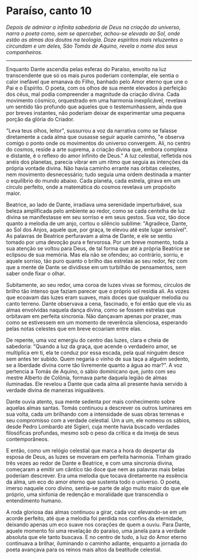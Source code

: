 # Paraíso, canto 10

_Depois de admirar a infinita sabedoria de Deus na criação do universo, narra o poeta como, sem se aperceber, achou-se elevado ao Sol, onde estão as almas dos doutos na teologia. Doze espíritos mais reluzentes o circundam e um deles, São Tomás de Aquino, revela o nome dos seus companheiros._

---

Enquanto Dante ascendia pelas esferas do Paraíso, envolto na luz transcendente que só os mais puros poderiam contemplar, ele sentia o calor inefável que emanava do Filho, banhado pelo Amor eterno que une o Pai e o Espírito. O poeta, com os olhos de sua mente elevados à perfeição dos céus, mal podia compreender a magnitude da criação divina. Cada movimento cósmico, orquestrado em uma harmonia inexplicável, revelava um sentido tão profundo que aqueles que o testemunhassem, ainda que por breves instantes, não poderiam deixar de experimentar uma pequena porção da glória do Criador.

"Leva teus olhos, leitor", sussurrou a voz da narrativa como se falasse diretamente a cada alma que ousasse seguir aquele caminho, "e observa comigo o ponto onde os movimentos do universo convergem. Ali, no centro do cosmos, reside a arte suprema, a criação divina que, embora complexa e distante, é o reflexo do amor infinito de Deus." A luz celestial, refletida nos anéis dos planetas, parecia vibrar em um ritmo que seguia as intenções da própria vontade divina. Não havia caminho errante nas órbitas celestes, nem movimento desnecessário; tudo seguia uma ordem destinada a manter o equilíbrio do mundo abaixo. Cada planeta, cada estrela, girava em um círculo perfeito, onde a matemática do cosmos revelava um propósito maior.

Beatrice, ao lado de Dante, irradiava uma serenidade imperturbável, sua beleza amplificada pelo ambiente ao redor, como se cada centelha de luz divina se manifestasse em seu sorriso e em seus gestos. Sua voz, tão doce quanto a melodia de um anjo, cortou o silêncio sublime: "Agradece, Dante, ao Sol dos Anjos, aquele que, por graça, te elevou até este lugar sensível". As palavras de Beatrice perfuravam a alma de Dante, e ele se sentiu tomado por uma devoção pura e fervorosa. Por um breve momento, toda a sua atenção se voltou para Deus, de tal forma que até a própria Beatrice se eclipsou de sua memória. Mas ela não se ofendeu; ao contrário, sorriu, e aquele sorriso, tão puro quanto o brilho das estrelas ao seu redor, fez com que a mente de Dante se dividisse em um turbilhão de pensamentos, sem saber onde fixar o olhar.

Subitamente, ao seu redor, uma coroa de luzes vivas se formou, círculos de brilho tão intenso que faziam parecer que o próprio sol residia ali. As vozes que ecoavam das luzes eram suaves, mais doces que qualquer melodia ou canto terreno. Dante observava a cena, fascinado, e foi então que ele viu as almas envolvidas naquela dança divina, como se fossem estrelas que orbitavam em perfeita sincronia. Não dançavam apenas por prazer, mas como se estivessem em um momento de reverência silenciosa, esperando pelas notas celestes que em breve ecoariam entre elas.

De repente, uma voz emergiu do centro das luzes, clara e cheia de sabedoria: "Quando a luz da graça, que acende o verdadeiro amor, se multiplica em ti, ela te conduz por essa escada, pela qual ninguém desce sem antes ter subido. Quem negaria o vinho de sua taça a alguém sedento, se a liberdade divina corre tão livremente quanto a água ao mar?". A voz pertencia a Tomás de Aquino, o sábio dominicano que, junto com seu mestre Alberto de Colônia, formava parte daquela legião de almas iluminadas. Ele revelou a Dante que cada alma ali presente havia servido à verdade divina de maneiras inigualáveis.

Dante ouvia atento, sua mente sedenta por mais conhecimento sobre aquelas almas santas. Tomás continuou a descrever os outros luminares em sua volta, cada um brilhando com a intensidade de suas obras terrenas e seu compromisso com a verdade celestial. Um a um, ele nomeou os sábios, desde Pedro Lombardo até Sigieri, cuja mente havia buscado verdades filosóficas profundas, mesmo sob o peso da crítica e da inveja de seus contemporâneos.

E então, como um relógio celestial que marca a hora do despertar da esposa de Deus, as luzes se moveram em perfeita harmonia. Tinham girado três vezes ao redor de Dante e Beatrice, e com uma sincronia divina, começaram a emitir um cântico tão doce que nem as palavras mais belas poderiam descrever. Era uma melodia que tocava diretamente na essência da alma, um eco do amor eterno que sustenta todo o universo. O poeta, imerso naquele coro divino, sentia-se parte de algo muito maior do que ele próprio, uma sinfonia de redenção e moralidade que transcendia o entendimento humano.

A roda gloriosa das almas continuou a girar, cada voz elevando-se em um acorde perfeito, até que a melodia foi perdida nos confins da eternidade, deixando apenas um eco suave nos corações de quem a ouviu. Para Dante, aquele momento foi uma revelação do paraíso, uma janela para a verdade absoluta que ele tanto buscava. E no centro de tudo, a luz do Amor eterno continuava a brilhar, iluminando o caminho adiante, enquanto a jornada do poeta avançava para os reinos mais altos da beatitude celestial.